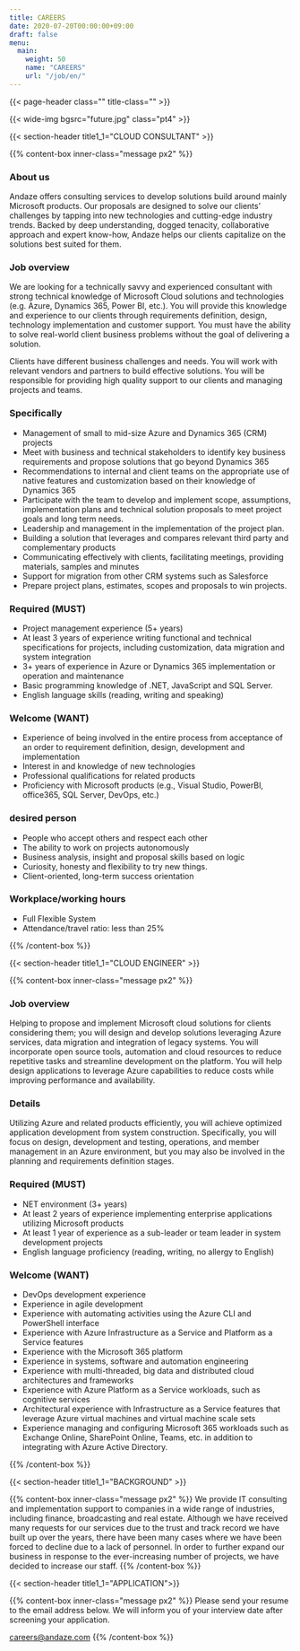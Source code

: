 ```yaml
---
title: CAREERS
date: 2020-07-20T00:00:00+09:00
draft: false
menu:
  main:
    weight: 50
    name: "CAREERS"
    url: "/job/en/"
---
```


{{< page-header class="" title-class="" >}}

{{< wide-img bgsrc="future.jpg" class="pt4" >}}

{{< section-header title1_1="CLOUD CONSULTANT" >}}

{{% content-box inner-class="message px2" %}}

### About us

Andaze offers consulting services to develop solutions build around mainly Microsoft products. Our proposals are designed to solve our clients’ challenges by tapping into new technologies and cutting-edge industry trends. Backed by deep understanding, dogged tenacity, collaborative approach and expert know-how, Andaze helps our clients capitalize on the solutions best suited for them.

### Job overview

We are looking for a technically savvy and experienced consultant with strong technical knowledge of Microsoft Cloud solutions and technologies (e.g. Azure, Dynamics 365, Power BI, etc.). You will provide this knowledge and experience to our clients through requirements definition, design, technology implementation and customer support. You must have the ability to solve real-world client business problems without the goal of delivering a solution.

Clients have different business challenges and needs. You will work with relevant vendors and partners to build effective solutions. You will be responsible for providing high quality support to our clients and managing projects and teams.

### Specifically

- Management of small to mid-size Azure and Dynamics 365 (CRM) projects
- Meet with business and technical stakeholders to identify key business requirements and propose solutions that go beyond Dynamics 365
- Recommendations to internal and client teams on the appropriate use of native features and customization based on their knowledge of Dynamics 365
- Participate with the team to develop and implement scope, assumptions, implementation plans and technical solution proposals to meet project goals and long term needs.
- Leadership and management in the implementation of the project plan.
- Building a solution that leverages and compares relevant third party and complementary products
- Communicating effectively with clients, facilitating meetings, providing materials, samples and minutes
- Support for migration from other CRM systems such as Salesforce
- Prepare project plans, estimates, scopes and proposals to win projects.

### Required (MUST)

- Project management experience (5+ years)
- At least 3 years of experience writing functional and technical specifications for projects, including customization, data migration and system integration
- 3+ years of experience in Azure or Dynamics 365 implementation or operation and maintenance
- Basic programming knowledge of .NET, JavaScript and SQL Server.
- English language skills (reading, writing and speaking)

### Welcome (WANT)

- Experience of being involved in the entire process from acceptance of an order to requirement definition, design, development and implementation
- Interest in and knowledge of new technologies
- Professional qualifications for related products
- Proficiency with Microsoft products (e.g., Visual Studio, PowerBI, office365, SQL Server, DevOps, etc.)

### desired person

- People who accept others and respect each other
- The ability to work on projects autonomously
- Business analysis, insight and proposal skills based on logic
- Curiosity, honesty and flexibility to try new things.
- Client-oriented, long-term success orientation

### Workplace/working hours

- Full Flexible System
- Attendance/travel ratio: less than 25%

<!-- li レンダリングバグ回避コメント↑ -->

{{% /content-box %}}

{{< section-header title1_1="CLOUD ENGINEER" >}}

{{% content-box inner-class="message px2" %}}

### Job overview

Helping to propose and implement Microsoft cloud solutions for clients considering them; you will design and develop solutions leveraging Azure services, data migration and integration of legacy systems. You will incorporate open source tools, automation and cloud resources to reduce repetitive tasks and streamline development on the platform. You will help design applications to leverage Azure capabilities to reduce costs while improving performance and availability.

### Details

Utilizing Azure and related products efficiently, you will achieve optimized application development from system construction. Specifically, you will focus on design, development and testing, operations, and member management in an Azure environment, but you may also be involved in the planning and requirements definition stages.

### Required (MUST)

- NET environment (3+ years)
- At least 2 years of experience implementing enterprise applications utilizing Microsoft products
- At least 1 year of experience as a sub-leader or team leader in system development projects
- English language proficiency (reading, writing, no allergy to English)

### Welcome (WANT)

- DevOps development experience
- Experience in agile development
- Experience with automating activities using the Azure CLI and PowerShell interface
- Experience with Azure Infrastructure as a Service and Platform as a Service features
- Experience with the Microsoft 365 platform
- Experience in systems, software and automation engineering
- Experience with multi-threaded, big data and distributed cloud architectures and frameworks
- Experience with Azure Platform as a Service workloads, such as cognitive services
- Architectural experience with Infrastructure as a Service features that leverage Azure virtual machines and virtual machine scale sets
- Experience managing and configuring Microsoft 365 workloads such as Exchange Online, SharePoint Online, Teams, etc. in addition to integrating with Azure Active Directory.

<!-- li レンダリングバグ回避コメント↑ -->

{{% /content-box %}}

{{< section-header title1_1="BACKGROUND" >}}

{{% content-box inner-class="message px2" %}}
We provide IT consulting and implementation support to companies in a wide range of industries, including finance, broadcasting and real estate. Although we have received many requests for our services due to the trust and track record we have built up over the years, there have been many cases where we have been forced to decline due to a lack of personnel. In order to further expand our business in response to the ever-increasing number of projects, we have decided to increase our staff.
{{% /content-box %}}

{{< section-header title1_1="APPLICATION">}}

{{% content-box inner-class="message px2" %}}
Please send your resume to the email address below. We will inform you of your interview date after screening your application.

careers@andaze.com
{{% /content-box %}}
